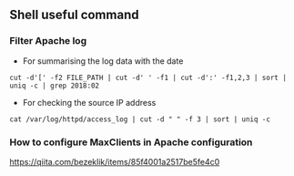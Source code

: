 ## Shell useful command
### Filter Apache log
* For summarising the log data with the date
```
cut -d'[' -f2 FILE_PATH | cut -d' ' -f1 | cut -d':' -f1,2,3 | sort | uniq -c | grep 2018:02
```
* For checking the source IP address
```
cat /var/log/httpd/access_log | cut -d " " -f 3 | sort | uniq -c
```
### How to configure MaxClients in Apache configuration
https://qiita.com/bezeklik/items/85f4001a2517be5fe4c0
